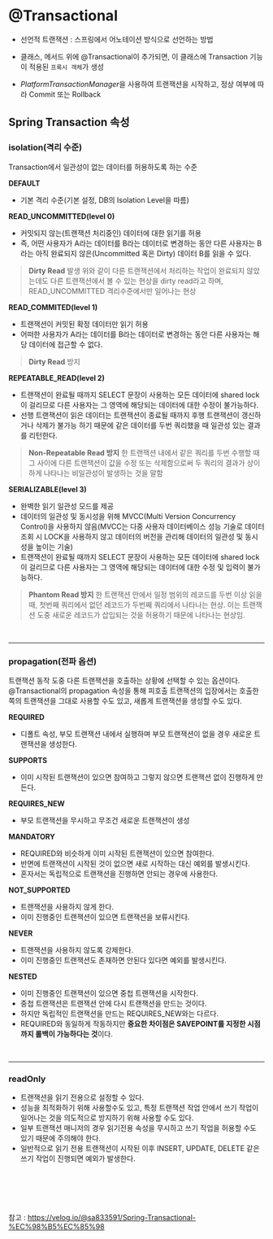 # @Transactional

* 선언적 트랜잭션 : 스프링에서 어노테이션 방식으로 선언하는 방법
* 클래스, 메서드 위에 @Transactional이 추가되면, 이 클래스에 Transaction 기능이 적용된 `프록시 객체`가 생성

* *PlatformTransactionManager*을 사용하여 트랜잭션을 시작하고, 정상 여부에 따라 Commit 또는 Rollback



## Spring Transaction 속성

### isolation(격리 수준)

Transaction에서 일관성이 없는 데이터를 허용하도록 하는 수준

**DEFAULT**

- 기본 격리 수준(기본 설정, DB의 Isolation Level을 따름)

**READ_UNCOMMITTED(level 0)**

- 커밋되지 않는(트랜잭션 처리중인) 데이터에 대한 읽기를 허용
- 즉, 어떤 사용자가 A라는 데이터를 B라는 데이터로 변경하는 동안 다른 사용자는 B라는 아직 완료되지 않은(Uncommitted 혹은 Dirty) 데이터 B를 읽을 수 있다.

> **Dirty Read** 발생
> 위와 같이 다른 트랜잭션에서 처리하는 작업이 완료되지 않았는데도 다른 트랜잭션에서 볼 수 있는 현상을 dirty read라고 하며, READ_UNCOMMITTED 격리수준에서만 일어나는 현상

**READ_COMMITED(level 1)**

- 트랜잭션이 커밋된 확정 데이터만 읽기 허용
- 어떠한 사용자가 A라는 데이터를 B라는 데이터로 변경하는 동안 다른 사용자는 해당 데이터에 접근할 수 없다.

> **Dirty Read** 방지

**REPEATABLE_READ(level 2)**

- 트랜잭션이 완료될 때까지 SELECT 문장이 사용하는 모든 데이터에 shared lock이 걸리므로 다른 사용자는 그 영역에 해당되는 데이터에 대한 수정이 불가능하다.
- 선행 트랜잭션이 읽은 데이터는 트랜잭션이 종료될 때까지 후행 트랜잭션이 갱신하거나 삭제가 불가능 하기 때문에 같은 데이터를 두번 쿼리했을 때 일관성 있는 결과를 리턴한다.

> **Non-Repeatable Read 방지**
> 한 트랜잭션 내에서 같은 쿼리를 두번 수행할 때 그 사이에 다른 트랜잭션이 값을 수정 또는 삭제함으로써 두 쿼리의 결과가 상이하게 나타나는 비일관성이 발생하는 것을 말함

**SERIALIZABLE(level 3)**

- 완벽한 읽기 일관성 모드를 제공
- 데이터의 일관성 및 동시성을 위해 MVCC(Multi Version Concurrency Control)을 사용하지 않음(MVCC는 다중 사용자 데이터베이스 성능 기술로 데이터 조회 시 LOCK을 사용하지 않고 데이터의 버전을 관리해 데이터의 일관성 및 동시성을 높이는 기술)
- 트랜잭션이 완료될 때까지 SELECT 문장이 사용하는 모든 데이터에 shared lock이 걸리므로 다른 사용자는 그 영역에 해당되는 데이터에 대한 수정 및 입력이 불가능하다.

> **Phantom Read 방지**
> 한 트랜잭션 안에서 일정 범위의 레코드를 두번 이상 읽을 때, 첫번째 쿼리에서 없던 레코드가 두번째 쿼리에서 나타나는 현상. 이는 트랜잭션 도중 새로운 레코드가 삽입되는 것을 허용하기 때문에 나타나는 현상임.

<br>

---

### propagation(전파 옵션)

트랜잭션 동작 도중 다른 트랜잭션을 호출하는 상황에 선택할 수 있는 옵션이다.
@Transactional의 propagation 속성을 통해 피호출 트랜잭션의 입장에서는 호출한 쪽의 트랜잭션을 그대로 사용할 수도 있고, 새롭게 트랜잭션을 생성할 수도 있다.

**REQUIRED**

- 디폴트 속성, 부모 트랜잭션 내에서 실행하며 부모 트랜잭션이 없을 경우 새로운 트랜잭션을 생성한다.

**SUPPORTS**

- 이미 시작된 트랜잭션이 있으면 참여하고 그렇지 않으면 트랜잭션 없이 진행하게 만든다.

**REQUIRES_NEW**

- 부모 트랜잭션을 무시하고 무조건 새로운 트랜잭션이 생성

**MANDATORY**

- REQUIRED와 비슷하게 이미 시작된 트랜잭션이 있으면 참여한다.
- 반면에 트랜잭션이 시작된 것이 없으면 새로 시작하는 대신 예외를 발생시킨다.
- 혼자서는 독립적으로 트랜잭션을 진행하면 안되는 경우에 사용한다.

**NOT_SUPPORTED**

- 트랜잭션을 사용하지 않게 한다.
- 이미 진행중인 트랜잭션이 있으면 트랜잭션을 보류시킨다.

**NEVER**

- 트랜잭션을 사용하지 않도록 강제한다.
- 이미 진행중인 트랜잭션도 존재하면 안된다 있다면 예외를 발생시킨다.

**NESTED**

- 이미 진행중인 트랜잭션이 있으면 중첩 트랜잭션을 시작한다.
- 중첩 트랜잭션은 트랜잭션 안에 다시 트랜잭션을 만드는 것이다.
- 하지만 독립적인 트랜잭션을 만드는 REQUIRES_NEW와는 다르다.
- REQUIRED와 동일하게 작동하지만 **중요한 차이점은 SAVEPOINT를 지정한 시점까지 롤백이 가능하다는 것**이다.

<br>

---

### readOnly

- 트랜잭션을 읽기 전용으로 설정할 수 있다.
- 성능을 최적화하기 위해 사용할수도 있고, 특정 트랜잭션 작업 안에서 쓰기 작업이 일어나는 것을 의도적으로 방지하기 위해 사용할 수도 있다.
- 일부 트랜잭션 매니저의 경우 읽기전용 속성을 무시하고 쓰기 작업을 허용할 수도 있기 때문에 주의해야 한다.
- 일반적으로 읽기 전용 트랜잭션이 시작된 이후 INSERT, UPDATE, DELETE 같은 쓰기 작업이 진행되면 예외가 발생한다.





<br><br><br><br>

참고 : https://velog.io/@sa833591/Spring-Transactional-%EC%98%B5%EC%85%98